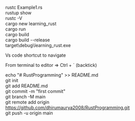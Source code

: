 rustc Example1.rs  
rustup show  
rustc -V  
cargo new learning_rust  
cargo run  
cargo build  
cargo build --release  
target\debug\learning_rust.exe  

Vs code shortcut to navigate  

From terminal to editor => Ctrl + ` (backtick)  

echo "# RustProgramming" >> README.md  
git init  
git add README.md  
git commit -m "first commit"  
git branch -M main  
git remote add origin https://github.com/dhirumaurya2008/RustProgramming.git  
git push -u origin main  

